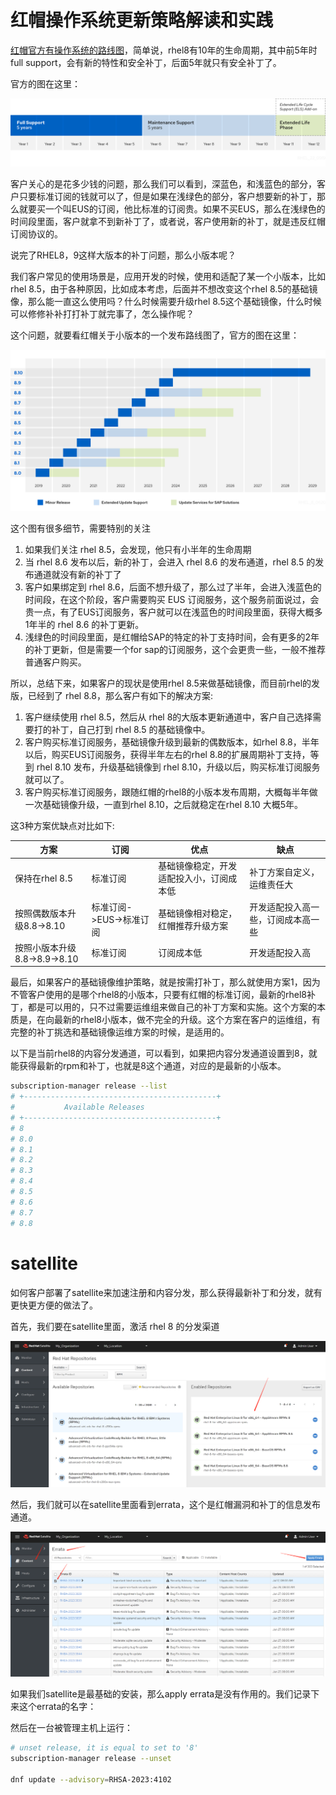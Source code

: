 # 红帽操作系统更新策略解读和实践

[红帽官方有操作系统的路线图](https://access.redhat.com/support/policy/updates/errata)，简单说，rhel8有10年的生命周期，其中前5年时full support，会有新的特性和安全补丁，后面5年就只有安全补丁了。

官方的图在这里：

![](imgs/2023-07-24-10-04-46.png)

客户关心的是花多少钱的问题，那么我们可以看到，深蓝色，和浅蓝色的部分，客户只要标准订阅的钱就可以了，但是如果在浅绿色的部分，客户想要新的补丁，那么就要买一个叫EUS的订阅，他比标准的订阅贵。如果不买EUS，那么在浅绿色的时间段里面，客户就拿不到新补丁了，或者说，客户使用新的补丁，就是违反红帽订阅协议的。

说完了RHEL8，9这样大版本的补丁问题，那么小版本呢？

我们客户常见的使用场景是，应用开发的时候，使用和适配了某一个小版本，比如rhel 8.5，由于各种原因，比如成本考虑，后面并不想改变这个rhel 8.5的基础镜像，那么能一直这么使用吗？什么时候需要升级rhel 8.5这个基础镜像，什么时候可以修修补补打打补丁就完事了，怎么操作呢？

这个问题，就要看红帽关于小版本的一个发布路线图了，官方的图在这里：

![](imgs/2023-07-24-10-19-38.png)

这个图有很多细节，需要特别的关注
1. 如果我们关注 rhel 8.5，会发现，他只有小半年的生命周期
2. 当 rhel 8.6 发布以后，新的补丁，会进入 rhel 8.6 的发布通道，rhel 8.5 的发布通道就没有新的补丁了
3. 客户如果绑定到 rhel 8.6，后面不想升级了，那么过了半年，会进入浅蓝色的时间段，在这个阶段，客户需要购买 EUS 订阅服务，这个服务前面说过，会贵一点，有了EUS订阅服务，客户就可以在浅蓝色的时间段里面，获得大概多1年半的 rhel 8.6 的补丁更新。
4. 浅绿色的时间段里面，是红帽给SAP的特定的补丁支持时间，会有更多的2年的补丁更新，但是需要一个for sap的订阅服务，这个会更贵一些，一般不推荐普通客户购买。

所以，总结下来，如果客户的现状是使用rhel 8.5来做基础镜像，而目前rhel的发版，已经到了 rhel 8.8，那么客户有如下的解决方案:
1. 客户继续使用 rhel 8.5，然后从 rhel 8的大版本更新通道中，客户自己选择需要打的补丁，自己打到 rhel 8.5 的基础镜像中。
2. 客户购买标准订阅服务，基础镜像升级到最新的偶数版本，如rhel 8.8，半年以后，购买EUS订阅服务，获得半年左右的rhel 8.8的扩展周期补丁支持，等到 rhel 8.10 发布，升级基础镜像到 rhel 8.10，升级以后，购买标准订阅服务就可以了。
3. 客户购买标准订阅服务，跟随红帽的rhel8的小版本发布周期，大概每半年做一次基础镜像升级，一直到rhel 8.10，之后就稳定在rhel 8.10 大概5年。

这3种方案优缺点对比如下:

| 方案                         | 订阅                    | 优点                                     | 缺点                               |
| ---------------------------- | ----------------------- | ---------------------------------------- | ---------------------------------- |
| 保持在rhel 8.5               | 标准订阅                | 基础镜像稳定，开发适配投入小，订阅成本低 | 补丁方案自定义，运维责任大         |
| 按照偶数版本升级8.8->8.10    | 标准订阅->EUS->标准订阅 | 基础镜像相对稳定，红帽推荐升级方案       | 开发适配投入高一些，订阅成本高一些 |
| 按照小版本升级8.8->8.9->8.10 | 标准订阅                | 订阅成本低                               | 开发适配投入高                     |

最后，如果客户的基础镜像维护策略，就是按需打补丁，那么就使用方案1，因为不管客户使用的是哪个rhel8的小版本，只要有红帽的标准订阅，最新的rhel8补丁，都是可以用的，只不过需要运维组来做自己的补丁方案和实施。这个方案的本质是，在向最新的rhel8小版本，做不完全的升级。这个方案在客户的运维组，有完整的补丁挑选和基础镜像运维方案的时候，是适用的。

以下是当前rhel8的内容分发通道，可以看到，如果把内容分发通道设置到8，就能获得最新的rpm和补丁，也就是8这个通道，对应的是最新的小版本。

```bash
subscription-manager release --list
# +-------------------------------------------+
#           Available Releases
# +-------------------------------------------+
# 8
# 8.0
# 8.1
# 8.2
# 8.3
# 8.4
# 8.5
# 8.6
# 8.7
# 8.8
```

# satellite

如何客户部署了satellite来加速注册和内容分发，那么获得最新补丁和分发，就有更快更方便的做法了。

首先，我们要在satellite里面，激活 rhel 8 的分发渠道

![](imgs/2023-07-24-12-23-47.png)

然后，我们就可以在satellite里面看到errata，这个是红帽漏洞和补丁的信息发布通道。

![](imgs/2023-07-24-13-26-49.png)

如果我们satellite是最基础的安装，那么apply errata是没有作用的。我们记录下来这个errata的名字：

然后在一台被管理主机上运行：

```bash
# unset release, it is equal to set to '8'
subscription-manager release --unset

dnf update --advisory=RHSA-2023:4102

```



